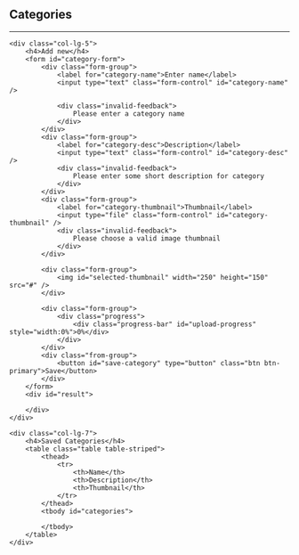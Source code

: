 <h2>Categories</h2>

<hr />

<div class="row">

    <div class="col-lg-5">
        <h4>Add new</h4>
        <form id="category-form">
            <div class="form-group">
                <label for="category-name">Enter name</label>
                <input type="text" class="form-control" id="category-name" />
                
                <div class="invalid-feedback">
                    Please enter a category name
                </div>
            </div>
            <div class="form-group">
                <label for="category-desc">Description</label>
                <input type="text" class="form-control" id="category-desc" />
                <div class="invalid-feedback">
                    Please enter some short description for category
                </div>
            </div>
            <div class="form-group">
                <label for="category-thumbnail">Thumbnail</label>
                <input type="file" class="form-control" id="category-thumbnail" />
                <div class="invalid-feedback">
                    Please choose a valid image thumbnail
                </div>
            </div>

            <div class="form-group">
                <img id="selected-thumbnail" width="250" height="150" src="#" />
            </div>

            <div class="form-group">
                <div class="progress">
                    <div class="progress-bar" id="upload-progress" style="width:0%">0%</div>
                </div>
            </div>
            <div class="from-group">
                <button id="save-category" type="button" class="btn btn-primary">Save</button>
            </div>
        </form>
        <div id="result">

        </div>
    </div>

    <div class="col-lg-7">
        <h4>Saved Categories</h4>
        <table class="table table-striped">
            <thead>
                <tr>
                    <th>Name</th>
                    <th>Description</th>
                    <th>Thumbnail</th>
                </tr>
            </thead>
            <tbody id="categories">

            </tbody>
        </table>
    </div>

</div>

<script>
    var validImageTypes = ["image/gif", "image/jpeg", "image/png"];
    $("#selected-thumbnail").hide();
    function previewThumbnail(thumbnail){
        if(thumbnail.files && thumbnail.files[0]){
            var reader = new FileReader(); 
            reader.onload = function(e){
                $("#selected-thumbnail").attr('src', e.target.result);
                $("#selected-thumbnail").fadeIn();
            }
            reader.readAsDataURL(thumbnail.files[0]);
        }
    }
    $("#category-thumbnail").change(function(){
        previewThumbnail(this);
    });
    $("#save-category").click(function(){
        $("#category-name").removeClass("is-invalid");
        $("#category-desc").removeClass("is-invalid");
        $("#category-thumbnail").removeClass("is-invalid");
        var catname = $("#category-name").val();
        var desc = $("#category-desc").val(); 
        var thumbnail = $("#category-thumbnail").prop("files")[0];
        if(!catname){
            $("#category-name").addClass("is-invalid");
            return; 
        }
        if(!desc){
            $("#category-desc").addClass("is-invalid");
            return; 
        }
        if(thumbnail == null){
            $("#category-thumbnail").addClass("is-invalid");
            return; 
        }
        if($.inArray(thumbnail["type"], validImageTypes)<0){
            $("#category-thumbnail").addClass("is-invalid");
            return; 
        }
        var database = firebase.database().ref("categories/"+catname);
        database.once("value").then(function(snapshot){
            
            if(snapshot.exists()){
                $("#result").attr("class", "alert alert-danger");
                $("#result").html("Category already exist");
                resetForm();
            }else{
                //1. upload the selected thumbnail to firebase storage
                var name = thumbnail["name"];
                var ext = name.substring(name.lastIndexOf("."), name.length);
                var thumbname = new Date().getTime(); 
                var storageRef = firebase.storage().ref(catname + "/" + thumbname + ext);
                var uploadTask = storageRef.put(thumbnail);
                uploadTask.on("state_changed", 
                    function progress(snapshot){
                        var percentage = (snapshot.bytesTransferred / snapshot.totalBytes) * 100; 
                        $("#upload-progress").html(Math.round(percentage) + "%");
                        $("#upload-progress").attr("style", "width:"+percentage + "%");
                    }, 
                    function error(err){
                    }, 
                    function complete(){
                        var thumbnailUrl = uploadTask.snapshot.downloadURL; 
                        
                        var cat = {
                            "thumbnail": thumbnailUrl, 
                            "desc": desc
                        };
                        database.set(cat, function(err){
                            if(err){
                                $("#result").attr("class", "alert alert-danger");
                                $("#result").html(err.message);
                            }else{
                                $("#result").attr("class", "alert alert-success");
                                $("#result").html("Category added");
                            }
                            resetForm();
                        }); 
                    }
                
                );
            }
        });
    });
    function resetForm(){
       $("#category-form")[0].reset(); 
       $("#selected-thumbnail").fadeOut();
       $("#upload-progress").html("Completed");
    }
    var dbCategories = firebase.database().ref("categories");
    dbCategories.on("value", function(categories){
        if(categories.exists()){
            var categorieshtml = ""; 
            categories.forEach(function(category){
                
                categorieshtml += "<tr>";
                //for category name
                categorieshtml += "<td>";
                categorieshtml += category.key;
                categorieshtml += "</td>";
                //for category description
                categorieshtml += "<td>";
                categorieshtml += category.val().desc;
                categorieshtml += "</td>";
                
                //for category thumbnail
                categorieshtml += "<td> <img width='250' height='150' src='";
                categorieshtml += category.val().thumbnail;
                categorieshtml += "' /></td>";
                
                categorieshtml += "</tr>";
            });
            $("#categories").html(categorieshtml);
        }
    });
</script>
